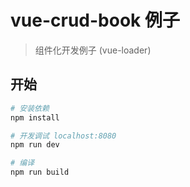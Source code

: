 # vue-crud-book 例子

> 组件化开发例子 (vue-loader)

## 开始

``` bash
# 安装依赖
npm install

# 开发调试 localhost:8080
npm run dev

# 编译
npm run build
```

